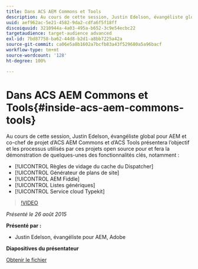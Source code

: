 ```yaml
---
title: Dans ACS AEM Commons et Tools
description: Au cours de cette session, Justin Edelson, évangéliste global pour AEM et co-chef de projet d’ACS AEM Commons et d’ACS Tools présentera l’objectif et les processus utilisés par ces projets open source pour et fera la démonstration de quelques-unes des fonctionnalités clés.
uuid: aef962ac-5e21-4582-9da2-cdfa6f5f18ff
discoiquuid: 3210944a-4a03-495a-b652-3c9e54ecbc22
targetaudience: target-audience advanced
exl-id: 7bd87758-ba62-44d8-b2d1-a8bb7225a42a
source-git-commit: ca06e5a8b1602a7bcfb83a43f529680a5a96bacf
workflow-type: tm+mt
source-wordcount: '128'
ht-degree: 100%

---
```


# Dans ACS AEM Commons et Tools{#inside-acs-aem-commons-tools}

Au cours de cette session, Justin Edelson, évangéliste global pour AEM et co-chef de projet d’ACS AEM Commons et d’ACS Tools présentera l’objectif et les processus utilisés par ces projets open source pour et fera la démonstration de quelques-unes des fonctionnalités clés, notamment :

* [!UICONTROL Règles de vidage du cache du Dispatcher]
* [!UICONTROL Générateur de plans de site]
* [!UICONTROL AEM Fiddle]
* [!UICONTROL Listes génériques]
* [!UICONTROL Service cloud Typekit]

>[!VIDEO](https://video.tv.adobe.com/v/19374/?quality=9)

*Présenté le 26 août 2015*

**Présenté par :**

* Justin Edelson, évangéliste pour AEM, Adobe

**Diapositives du présentateur**

[Obtenir le fichier](assets/08262015-commons-and-tools.pptx)
<!--
[Get back to the Overview](https://helpx.adobe.com/experience-manager/kt/eseminars/gems/aem-index.html)
-->
